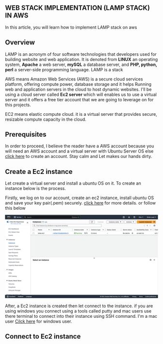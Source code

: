 ## WEB STACK IMPLEMENTATION (LAMP STACK) IN AWS
<p>In this article, you will learn how to implement LAMP stack on aws</p>

## Overview
LAMP is an acronym of four software technologies that developers used for building website and web application. It is denoted from <b>LINUX</b> an operating system, <b>Apache</b> a web server, <b>mySQL</b> a database server, and <b>PHP, python, perl</b> a server-side programming language. LAMP is a stack 

AWS means Amazon Web Services (AWS) is a secure cloud services platform, offering compute power, database storage and it helps Running  web and application servers in the cloud to host dynamic websites. I'll be using a cloud server called <b>Ec2 server </b>  which will enables us to use a virtual server and it offers a free tier account that we are going to leverage on for this projects.

EC2 means elastic compute cloud. it is a virtual server that provides secure, resizable compute capacity in the cloud.

## Prerequisites
In order to proceed, I believe the reader have a AWS account because you will need an AWS account and a virtual server with Ubuntu Server OS else <a href="https://portal.aws.amazon.com/billing/signup">click here</a> to create an account. Stay calm and Let makes our hands dirty.

## Create a Ec2 instance
Let create a virtual server and install a ubuntu OS on it. To create an instance below is the process.

Firstly, we log on to our account, create an ec2 instance, install ubuntu OS and save your key pair(.pem) securely. <a href="https://www.techtarget.com/searchcloudcomputing/tutorial/How-to-create-an-EC2-instance-from-AWS-Console">click here</a> for more details. or follow this below

<img src="./Images/Screenshot 2023-08-23 at 18.17.07.png">

After,  a Ec2 instance is created then let connect to the instance.
if you are using windows you connect using a tools called putty and mac users use there terminal to connect into their instance using SSH command. I'm a mac user <a href="https://docs.aws.amazon.com/AWSEC2/latest/UserGuide/putty.html">Cilck here</a> for windows user. 

## Connect to Ec2 instance












